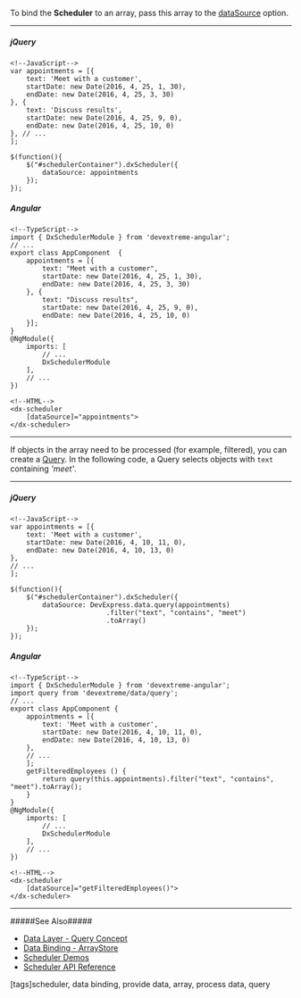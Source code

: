 To bind the **Scheduler** to an array, pass this array to the [dataSource](/api-reference/10%20UI%20Widgets/dxScheduler/1%20Configuration/dataSource.md '/Documentation/ApiReference/UI_Widgets/dxScheduler/Configuration/#dataSource') option.

---

##### jQuery

    <!--JavaScript-->
    var appointments = [{ 
        text: 'Meet with a customer', 
        startDate: new Date(2016, 4, 25, 1, 30),
        endDate: new Date(2016, 4, 25, 3, 30)
    }, { 
        text: 'Discuss results', 
        startDate: new Date(2016, 4, 25, 9, 0),
        endDate: new Date(2016, 4, 25, 10, 0)
    }, // ...
    ];

    $(function(){
        $("#schedulerContainer").dxScheduler({
            dataSource: appointments
        });
    });

##### Angular

    <!--TypeScript-->
    import { DxSchedulerModule } from 'devextreme-angular';
    // ...
    export class AppComponent  {
        appointments = [{
            text: "Meet with a customer",
            startDate: new Date(2016, 4, 25, 1, 30),
            endDate: new Date(2016, 4, 25, 3, 30)
        }, {
            text: "Discuss results",
            startDate: new Date(2016, 4, 25, 9, 0),
            endDate: new Date(2016, 4, 25, 10, 0)
        }];
    }
    @NgModule({
        imports: [
            // ...
            DxSchedulerModule
        ],
        // ...
    })

    <!--HTML-->
    <dx-scheduler
        [dataSource]="appointments">
    </dx-scheduler>
    
---

If objects in the array need to be processed (for example, filtered), you can create a [Query](/concepts/30%20Data%20Layer/5%20Data%20Layer/6%20Query%20Concept.md '/Documentation/Guide/Data_Layer/Data_Layer/#Query_Concept'). In the following code, a Query selects objects with `text` containing *'meet'*.

---
##### jQuery

    <!--JavaScript-->
    var appointments = [{ 
        text: 'Meet with a customer', 
        startDate: new Date(2016, 4, 10, 11, 0), 
        endDate: new Date(2016, 4, 10, 13, 0) 
    }, 
    // ...
    ];

    $(function(){
        $("#schedulerContainer").dxScheduler({
            dataSource: DevExpress.data.query(appointments)
                            .filter("text", "contains", "meet")
                            .toArray()
        });
    });

##### Angular

    <!--TypeScript-->
    import { DxSchedulerModule } from 'devextreme-angular';
    import query from 'devextreme/data/query';
    // ...
    export class AppComponent {
        appointments = [{ 
            text: 'Meet with a customer', 
            startDate: new Date(2016, 4, 10, 11, 0), 
            endDate: new Date(2016, 4, 10, 13, 0) 
        }, 
        // ...
        ];
        getFilteredEmployees () {
            return query(this.appointments).filter("text", "contains", "meet").toArray();
        }
    }
    @NgModule({
        imports: [
            // ...
            DxSchedulerModule
        ],
        // ...
    })

    <!--HTML-->
    <dx-scheduler
        [dataSource]="getFilteredEmployees()">
    </dx-scheduler>

---

#####See Also#####
- [Data Layer - Query Concept](/concepts/30%20Data%20Layer/5%20Data%20Layer/6%20Query%20Concept.md '/Documentation/Guide/Data_Layer/Data_Layer/#Query_Concept')
- [Data Binding - ArrayStore](/concepts/05%20Widgets/Scheduler/020%20Data%20Binding/10%20Simple%20Array/15%20ArrayStore.md '/Documentation/Guide/Widgets/Scheduler/Data_Binding/Simple_Array/ArrayStore/')
- [Scheduler Demos](https://js.devexpress.com/Demos/WidgetsGallery/Demo/Scheduler/Overview/jQuery/Light)
- [Scheduler API Reference](/api-reference/10%20UI%20Widgets/dxScheduler '/Documentation/ApiReference/UI_Widgets/dxScheduler/')

[tags]scheduler, data binding, provide data, array, process data, query